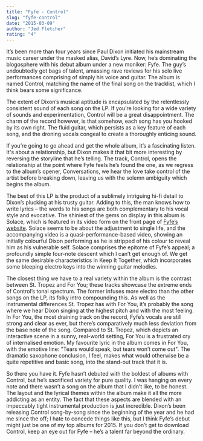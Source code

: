 ```yaml
---
title: "Fyfe - Control"
slug: "fyfe-control"
date: "2015-03-09"
author: "Jed Fletcher"
rating: "4"
---
```


It’s been more than four years since Paul Dixon initiated his mainstream music career under the masked alias, David’s Lyre. Now, he’s dominating the blogosphere with his debut album under a new moniker: Fyfe. The guy’s undoubtedly got bags of talent, amassing rave reviews for his solo live performances comprising of simply his voice and guitar. The album is named Control, matching the name of the final song on the tracklist, which I think bears some significance.

The extent of Dixon’s musical aptitude is encapsulated by the relentlessly consistent sound of each song on the LP. If you’re looking for a wide variety of sounds and experimentation, Control will be a great disappointment. The charm of the record however, is that somehow, each song has you hooked by its own right. The fluid guitar, which persists as a key feature of each song, and the droning vocals congeal to create a thoroughly enticing sound.

If you’re going to go ahead and get the whole album, it’s a fascinating listen. It's about a relationship, but Dixon makes it that bit more interesting by reversing the storyline that he’s telling. The track, Control, opens the relationship at the point where Fyfe feels he’s found the one, as we regress to the album’s opener, Conversations, we hear the love take control of the artist before breaking down, leaving us with the solemn ambiguity which begins the album.

The best of this LP is the product of a sublimely intriguing hi-fi detail to Dixon’s plucking at his trusty guitar. Adding to this, the man knows how to write lyrics – the words to his songs are both complementary to his vocal style and evocative. The shiniest of the gems on display in this album is Solace, which is featured in its video form on the front page of [Fyfe’s website](http://www.thisisfyfe.com/). Solace seems to be about the adjustment to single life, and the accompanying video is a quasi-performance-based video, showing an initially colourful Dixon performing as he is stripped of his colour to reveal him as his vulnerable self. Solace comprises the epitome of Fyfe’s appeal; a profoundly simple four-note descent which I can’t get enough of. We get the same desirable characteristics in Keep It Together, which incorporates some bleeping electro keys into the winning guitar melodies.

The closest thing we have to a real variety within the album is the contrast between St. Tropez and For You; these tracks showcase the extreme ends of Control’s tonal spectrum. The former infuses more electro than the other songs on the LP, its folky intro compounding this. As well as the instrumental differences St. Tropez has with For You, it’s probably the song where we hear Dixon singing at the highest pitch and with the most feeling. In For You, the most draining track on the record, Fyfe’s vocals are still strong and clear as ever, but there’s comparatively much less deviation from the base note of the song. Compared to St. Tropez, which depicts an interactive scene in a sunny, real-world setting, For You is a frustrated cry of internalised emotion. My favourite lyric in the album comes in For You, with the emotive line: "Tears would speak, but tears won’t come out". The dramatic saxophone conclusion, I feel, makes what would otherwise be a quite repetitive and basic song, into the stand-out track that it is.

So there you have it. Fyfe hasn’t debuted with the boldest of albums with Control, but he’s sacrificed variety for pure quality. I was hanging on every note and there wasn’t a song on the album that I didn’t like, to be honest. The layout and the lyrical themes within the album make it all the more addicting as an entity. The fact that these aspects are blended with an impeccably tight instrumental production is just incredible. Dixon’s been releasing Control song-by-song since the beginning of the year and he had me since the off; I hate to concede things like this, but I think Fyfe’s debut might just be one of my top albums for 2015. If you don’t get to download Control, keep an eye out for Fyfe – he’s a talent far beyond the ordinary.
